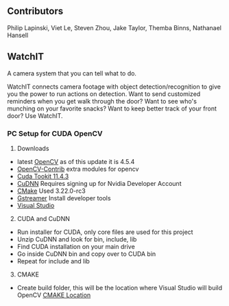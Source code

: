## Contributors

Philip Lapinski, Viet Le, Steven Zhou, Jake Taylor, Themba Binns, Nathanael Hansell


## WatchIT
A camera system that you can tell what to do.

WatchIT connects camera footage with object detection/recognition to give you the power to run actions on detection. Want to send customized reminders when you get walk through the door? Want to see who's munching on your favorite snacks? Want to keep better track of your front door? Use WatchIT.

### PC Setup for CUDA OpenCV

1. Downloads 
* latest [OpenCV](https://opencv.org/releases/) as of this update it is 4.5.4
* [OpenCV-Contrib](https://github.com/opencv/opencv_contrib/tree/4.5.4) extra modules for opencv
* [Cuda Tookit 11.4.3](https://developer.nvidia.com/cuda-11-4-3-download-archive?target_os=Windows&target_arch=x86_64&target_version=11&target_type=exe_local) 
* [CuDNN](https://developer.nvidia.com/rdp/cudnn-archive) Requires signing up for Nvidia Developer Account
* [CMake](https://cmake.org/download/) Used 3.22.0-rc3
* [Gstreamer](https://gstreamer.freedesktop.org/data/pkg/windows/1.18.5/mingw/gstreamer-1.0-devel-mingw-x86_64-1.18.5.msi) Install developer tools
* [Visual Studio](https://visualstudio.microsoft.com/downloads/)

2. CUDA and CuDNN
* Run installer for CUDA, only core files are used for this project
* Unzip CuDNN and look for bin, include, lib
* Find CUDA installation on your main drive
* Go inside CuDNN bin and copy over to CUDA bin
* Repeat for include and lib

3. CMAKE
* Create build folder, this will be the location where Visual Studio will build OpenCV
[CMAKE Location](readME/CMakeFolder.png)